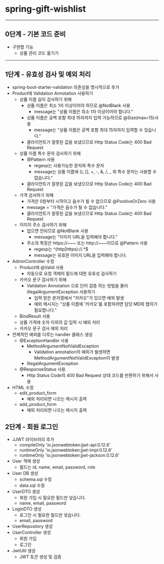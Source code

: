 # spring-gift-wishlist

---

## 0단계 - 기본 코드 준비

- 구현할 기능
    - 상품 관리 코드 옮기기

---

## 1단계 - 유효성 검사 및 예외 처리

- spring-boot-starter-validation 의존성을 명시적으로 추가
- Product에 Validation Annotation 사용하기
    - 상품 이름 길이 검사하기 위해
        - 상품 이름은 최소 1자 이상이어야 하므로 @NotBlank 사용
            - message는 "상품 이름은 최소 1자 이상이어야 합니다."
        - 상품 이름은 공백 포함 최대 15자까지 입력 가능하므로 @Size(max=15)사용
            - message는 "상품 이름은 공백 포함 최대 15자까지 입력할 수 있습니다."
        - 클라이언트가 잘못된 값을 보냈으므로 Http Status Code는 400 Bad Request
    - 상품 이름 특수 문자 검사하기 위헤
        - @Pattern 사용
            - regexp는 사용가능한 문자와 특수 문자
            - message는 상품 이름에 (), [], +, -, &, /, _ 외 특수 문자는 사용할 수 없습니다."
        - 클라이언트가 잘못된 값을 보냈으므로 Http Status Code는 400 Bad Request
    - 가격 검사하기 위해
        - 가격은 0원부터 시작이고 음수가 될 수 없으므로 @PositiveOrZero 사용
        - message = "가격은 음수가 될 수 없습니다."
        - 클라이언트가 잘못된 값을 보냈으므로 Http Status Code는 400 Bad Request
    - 이미지 주소 검사하기 위해
        - 없으면 안되므로 @NotBlank 사용
            - message는 "이미지 URL을 입력해야 합니다."
        - 주소의 특징은 https://~~~ 또는 http://~~~이므로 @Pattern 사용
            - regexp는 ^(http|https)://.*$
            - message는 유효한 이미지 URL을 입력해야 합니다.
- AdminController 수정
    - Product에 @Valid 사용
        - 자동으로 요청 객체의 필드에 대한 유효성 검사하기
    - 카카오 문구 검사하기 위해
        - Validation Annotation 으로 단어 검증 하는 방법을 몰라 illegalArgumentException 사용하기
            - 입력 받은 문자열에서 "카카오"가 있으면 예외 발생
            - 예외 메시지는 "상품 이름에 '카카오'를 포함하려면 담당 MD와 협의가 필요합니다."
    - BindResult 사용
    - 상품 가격에 숫자 이외의 값 입력 시 예외 처리
    - 카카오 문구 검사 예외 처리
- 전체적인 예외를 다루는 handler 클래스 생성
    - @ExceptionHandler 사용
        - MethodArgumentNotValidException
            - Validation annotation의 예외가 발생하면 MethodArgumentNotValidException이 발생
        - IllegalArgumentException
    - @ResponseStatus 사용
        - Http Status Code의 400 Bad Request 상태 코드를 반환하기 위해서 사용
- HTML 수정
    - edit_product_form
        - 예외 처리되면 나오는 메시지 출력
    - add_product_form
        - 예외 처리되면 나오는 메시지 출력

## 2단계 - 회원 로그인

- JJWT 라이브러리 추가
  -  compileOnly 'io.jsonwebtoken:jjwt-api:0.12.6'
  - runtimeOnly 'io.jsonwebtoken:jjwt-impl:0.12.6'
  - runtimeOnly 'io.jsonwebtoken:jjwt-jackson:0.12.6'
- User 객체 생성
  - 필드는 id, name, email, password, role
- User DB 생성
  - schema.sql 수정
  - data.sql 수정
- UserDTO 생성
  - 회원 가입 시 필요한 필드만 넣습니다.
  - name, email, password
- LoginDTO 생성
  - 로그인 시 필요한 필드만 넣습니다.
  - email, password
- UserRepository 생성
- UserController 생성
  - 회원 가입
  - 로그인
- JwtUtil 생성
  - JWT 토큰 생성 및 검증
